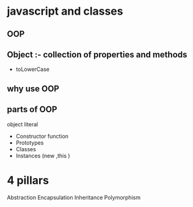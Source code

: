 # javascript and classes

## OOP 

## Object :- collection of properties and methods 
- toLowerCase 

## why use OOP 

##  parts of OOP 
object literal 

- Constructor function 
- Prototypes 
- Classes
- Instances (new ,this )

# 4 pillars 
Abstraction
Encapsulation
Inheritance
Polymorphism

